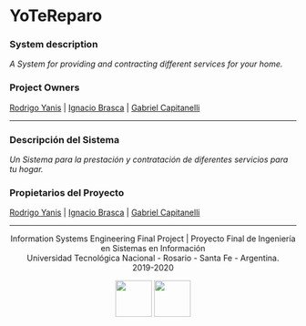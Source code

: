 # YoTeReparo


### System description
*A System for providing and contracting different services for your home.*<br>
### Project Owners
[Rodrigo Yanis](https://github.com/Rod-yan) | [Ignacio Brasca](https://github.com/Warkanlock) | [Gabriel Capitanelli](https://github.com/GabiCapitanelli)
<hr>

### Descripción del Sistema
*Un Sistema para la prestación y contratación de diferentes servicios para tu hogar.*
### Propietarios del Proyecto
[Rodrigo Yanis](https://github.com/Rod-yan) | [Ignacio Brasca](https://github.com/Warkanlock) | [Gabriel Capitanelli](https://github.com/GabiCapitanelli)
<hr>
<p align="center">
  Information Systems Engineering Final Project | Proyecto Final de Ingeniería en Sistemas en Información<br>
  Universidad Tecnológica Nacional - Rosario - Santa Fe - Argentina.<br>
  2019-2020
</p>
<p align="center">
  <a href="https://github.com/Rod-yan/YoTeReparo"><img width="64" height="64" src="https://github.com/Warkanlock/YoTeReparo/blob/master/yotereparo.js/public/android-chrome-192x192.png"></a>
  <a href="https://www.frro.utn.edu.ar/"><img width="64" height="64" src="https://upload.wikimedia.org/wikipedia/commons/6/67/UTN_logo.jpg"></a>
</p>
